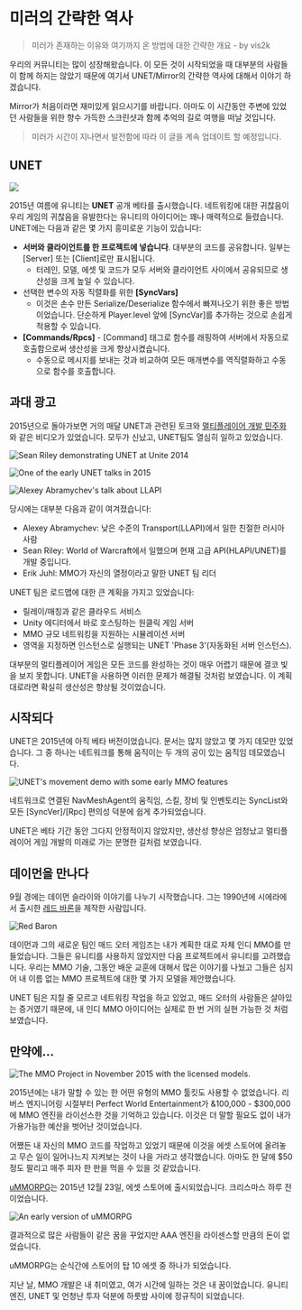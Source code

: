 # 미러의 간략한 역사

> 미러가 존재하는 이유와 여기까지 온 방법에 대한 간략한 개요 - by vis2k

우리의 커뮤니티는 많이 성장해왔습니다. 이 모든 것이 시작되었을 때 대부분의 사람들이 함께 하지는 않았기 때문에 여기서 UNET/Mirror의 간략한 역사에 대해서 이야기 하겠습니다.

Mirror가 처음이라면 재미있게 읽으시기를 바랍니다. 아마도 이 시간동안 주변에 있었던 사람들을 위한 향수 가득한 스크린샷과 함께 추억의 길로 여행을 떠날 것입니다.

> 미러가 시간이 지나면서 발전함에 따라 이 글을 계속 업데이트 할 예정입니다.

## UNET

![](../imgs/unet.png)

2015년 여름에 유니티는 **UNET** 공개 베타를 출시했습니다. 네트워킹에 대한 귀찮음이 우리 게임의 귀찮음을 유발한다는 유니티의 아이디어는 꽤나 매력적으로 들렸습니다. UNET에는 다음과 같은 몇 가지 흥미로운 기능이 있습니다:

- **서버와 클라이언트를 한 프로젝트에 넣습니다**. 대부분의 코드를 공유합니다. 일부는 [Server] 또는 [Client]로만 표시됩니다.
  - 터레인, 모델, 에셋 및 코드가 모두 서버와 클라이언트 사이에서 공유되므로 생산성을 크게 높일 수 있습니다. 
- 선택한 변수의 자동 직렬화를 위한 **[SyncVars]**
  - 이것은 손수 만든 Serialize/Deserialize 함수에서 빠져나오기 위한 좋은 방법이었습니다. 단순하게 Player.level 앞에 [SyncVar]를 추가하는 것으로 손쉽게 적용할 수 있습니다.
- **[Commands/Rpcs]** - [Command] 태그로 함수를 래핑하여 서버에서 자동으로 호출함으로써 생산성을 크게 향상시켰습니다.
  - 수동으로 메시지를 보내는 것과 비교하여 모든 매개변수를 역직렬화하고 수동으로 함수를 호출합니다.

## 과대 광고

2015년으로 돌아가보면 거의 매달 UNET과 관련된 토크와 [멀티플레이어 개발 민주화](https://www.youtube.com/watch?v=gZbbYXzyXKk)와 같은 비디오가 있었습니다. 모두가 신났고, UNET팀도 열심히 일하고 있었습니다.

![Sean Riley demonstrating UNET at Unite 2014](../imgs/hype1.png)

![One of the early UNET talks in 2015](../imgs/hype2.png)

![Alexey Abramychev's talk about LLAPI](../imgs/hype3.png)

당시에는 대부분 다음과 같이 여겨졌습니다:

- Alexey Abramychev: 낮은 수준의 Transport(LLAPI)에서 일한 친절한 러시아 사람
- Sean Riley: World of Warcraft에서 일했으며 현재 고급 API(HLAPI/UNET)를 개발 중입니다.
- Erik Juhl: MMO가 자신의 열정이라고 말한 UNET 팀 리더

UNET 팀은 로드맵에 대한 큰 계획을 가지고 있었습니다: 

- 릴레이/매칭과 같은 클라우드 서비스
- Unity 에디터에서 바로 호스팅하는 원클릭 게임 서버
- MMO 규모 네트워킹을 지원하는 시뮬레이션 서버
- 영역을 지정하면 인스턴스로 실행되는 UNET 'Phase 3'(자동화된 서버 인스턴스).

대부분의 멀티플레이어 게임은 모든 코드를 완성하는 것이 매우 어렵기 때문에 결코 빛을 보지 못합니다. UNET을 사용하면 이러한 문제가 해결될 것처럼 보였습니다. 이 계획대로라면 확실히 생산성은 향상될 것이었습니다.

## 시작되다

UNET은 2015년에 아직 베타 버전이었습니다. 문서는 많지 않았고 몇 가지 데모만 있었습니다. 그 중 하나는 네트워크를 통해 움직이는 두 개의 공이 있는 움직임 데모였습니다.

![UNET's movement demo with some early MMO features](../imgs/hype4.png)

네트워크로 연결된 NavMeshAgent의 움직임, 스킬, 장비 및 인벤토리는 SyncList와 모든 [SyncVer]/[Rpc] 편의성 덕분에 쉽게 추가되었습니다.

UNET은 베타 기간 동안 그다지 안정적이지 않았지만, 생산성 향상은 엄청났고 멀티플레이어 게임 개발의 미래로 가는 분명한 길처럼 보였습니다.

## 데이먼을 만나다

9월 경에는 데이먼 슬라이와 이야기를 나누기 시작했습니다. 그는 1990년에 시에라에서 출시한 [레드 바론](https://store.steampowered.com/app/263940/Red_Baron_Pack/)을 제작한 사람입니다.

![Red Baron](../imgs/hype5.png)

데이먼과 그의 새로운 팀인 매드 오터 게임즈는 내가 계획한 대로 자체 인디 MMO를 만들었습니다. 그들은 유니티를 사용하지 않았지만 다음 프로젝트에서 유니티를 고려했습니다. 우리는 MMO 기술, 그동안 배운 교훈에 대해서 많은 이야기를 나눴고 그들은 심지어 내 이름 없는 MMO 프로젝트에 대한 몇 가지 모델을 제안했습니다.

UNET 팀은 지칠 줄 모르고 네트워킹 작업을 하고 있었고, 매드 오터의 사람들은 살아있는 증거였기 때문에, 내 인디 MMO 아이디어는 실제로 한 번 거의 실현 가능한 것 처럼 보였습니다.

## 만약에...

![The MMO Project in November 2015 with the licensed models.](../imgs/hype6.png)

2015년에는 내가 말할 수 있는 한 어떤 유형의 MMO 툴킷도 사용할 수 없었습니다. 리버스 엔지니어링 시절부터 Perfect World Entertainment가 &100,000 - $300,000에 MMO 엔진을 라이선스한 것을 기억하고 있습니다. 이것은 더 말할 필요도 없이 내가 가용가능한 예산을 벗어난 것이었습니다.

어쨌든 내 자신의 MMO 코드를 작업하고 있었기 때문에 이것을 에셋 스토어에 올려놓고 무슨 일이 일어나느지 지켜보는 것이 나을 거라고 생각했습니다. 아마도 한 달에 $50 정도 팔리고 매주 피자 한 판을 먹을 수 있을 것 같았습니다.

[uMMORPG](https://prf.hn/l/ojL5PAJ)는 2015년 12월 23일, 에셋 스토어에 출시되었습니다. 크리스마스 하루 전이었습니다.

![An early version of uMMORPG](../imgs/hype7.png)

결과적으로 많은 사람들이 같은 꿈을 꾸었지만 AAA 엔진을 라이센스할 만큼의 돈이 없었습니다.

uMMORPG는 순식간에 스토어의 탑 10 에셋 중 하나가 되었습니다.

지난 날, MMO 개발은 내 취미였고, 여가 시간에 일하는 것은 내 꿈이었습니다. 유니티 엔진, UNET 및 언청난 투자 덕분에 하룻밤 사이에 정규직이 되었습니다.